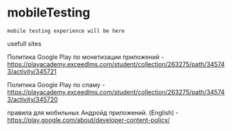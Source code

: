 # mobileTesting
```
mobile testing experience will be here
```
usefull sites

Политика Google Play по монетизации приложений - https://playacademy.exceedlms.com/student/collection/263275/path/345743/activity/345721

Политика Google Play по спаму -  https://playacademy.exceedlms.com/student/collection/263275/path/345743/activity/345720

правила для мобильных Андройд приложений. (English) - https://play.google.com/about/developer-content-policy/

